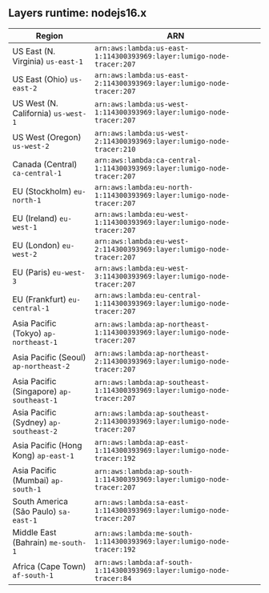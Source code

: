 Layers runtime: nodejs16.x
----
| Region | ARN |
| --- | --- |
|US East (N. Virginia)  `us-east-1`|`arn:aws:lambda:us-east-1:114300393969:layer:lumigo-node-tracer:207`|
|US East (Ohio)  `us-east-2`|`arn:aws:lambda:us-east-2:114300393969:layer:lumigo-node-tracer:207`|
|US West (N. California)  `us-west-1`|`arn:aws:lambda:us-west-1:114300393969:layer:lumigo-node-tracer:207`|
|US West (Oregon)  `us-west-2`|`arn:aws:lambda:us-west-2:114300393969:layer:lumigo-node-tracer:210`|
|Canada (Central)  `ca-central-1`|`arn:aws:lambda:ca-central-1:114300393969:layer:lumigo-node-tracer:207`|
|EU (Stockholm)  `eu-north-1`|`arn:aws:lambda:eu-north-1:114300393969:layer:lumigo-node-tracer:207`|
|EU (Ireland)  `eu-west-1`|`arn:aws:lambda:eu-west-1:114300393969:layer:lumigo-node-tracer:207`|
|EU (London)  `eu-west-2`|`arn:aws:lambda:eu-west-2:114300393969:layer:lumigo-node-tracer:207`|
|EU (Paris)  `eu-west-3`|`arn:aws:lambda:eu-west-3:114300393969:layer:lumigo-node-tracer:207`|
|EU (Frankfurt)  `eu-central-1`|`arn:aws:lambda:eu-central-1:114300393969:layer:lumigo-node-tracer:207`|
|Asia Pacific (Tokyo)  `ap-northeast-1`|`arn:aws:lambda:ap-northeast-1:114300393969:layer:lumigo-node-tracer:207`|
|Asia Pacific (Seoul)  `ap-northeast-2`|`arn:aws:lambda:ap-northeast-2:114300393969:layer:lumigo-node-tracer:207`|
|Asia Pacific (Singapore)  `ap-southeast-1`|`arn:aws:lambda:ap-southeast-1:114300393969:layer:lumigo-node-tracer:207`|
|Asia Pacific (Sydney)  `ap-southeast-2`|`arn:aws:lambda:ap-southeast-2:114300393969:layer:lumigo-node-tracer:207`|
|Asia Pacific (Hong Kong)  `ap-east-1`|`arn:aws:lambda:ap-east-1:114300393969:layer:lumigo-node-tracer:192`|
|Asia Pacific (Mumbai)  `ap-south-1`|`arn:aws:lambda:ap-south-1:114300393969:layer:lumigo-node-tracer:207`|
|South America (São Paulo)  `sa-east-1`|`arn:aws:lambda:sa-east-1:114300393969:layer:lumigo-node-tracer:207`|
|Middle East (Bahrain)  `me-south-1`|`arn:aws:lambda:me-south-1:114300393969:layer:lumigo-node-tracer:192`|
|Africa (Cape Town)  `af-south-1`|`arn:aws:lambda:af-south-1:114300393969:layer:lumigo-node-tracer:84`|
